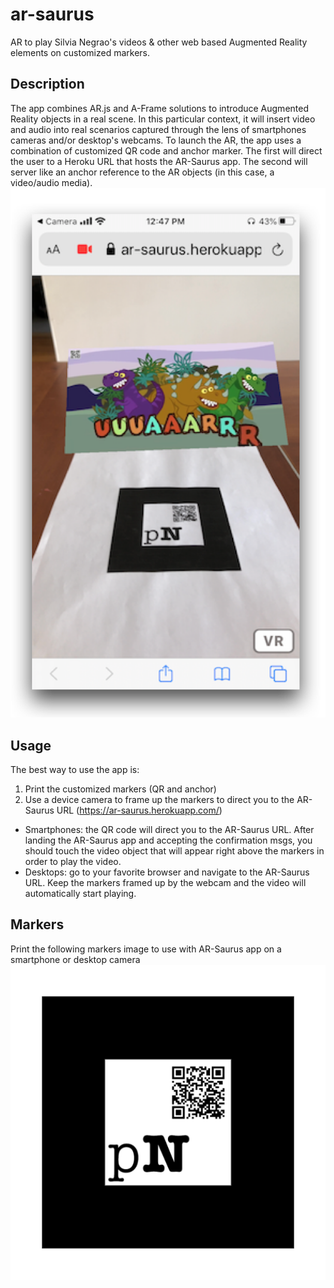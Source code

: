 # ar-saurus
AR to play Silvia Negrao's videos &amp; other web based Augmented Reality elements on customized markers.
## Description
The app combines AR.js and A-Frame solutions to introduce Augmented Reality objects in a real scene. In this particular context, it will insert video and audio into real scenarios captured through the lens of smartphones cameras and/or desktop's webcams.
To launch the AR, the app uses a combination of customized QR code and anchor marker. The first will direct the user to a Heroku URL that hosts the AR-Saurus app. The second will server like an anchor reference to the AR objects (in this case, a video/audio media).
![AR-Saurus Demo](https://github.com/paulonegrao/ar-saurus/blob/master/images/ar-saurus-demo.png?raw=true
)
## Usage
The best way to use the app is:
1. Print the customized markers (QR and anchor)
1. Use a device camera to frame up the markers to direct you to the AR-Saurus URL (https://ar-saurus.herokuapp.com/)
* Smartphones: the QR code will direct you to the AR-Saurus URL. After landing the AR-Saurus app and accepting the confirmation msgs, you should touch the video object that will appear right above the markers in order to play the video.
* Desktops: go to your favorite browser and navigate to the AR-Saurus URL. Keep the markers framed up by the webcam and the video will automatically start playing.
## Markers
Print the following markers image to use with AR-Saurus app on a smartphone or desktop camera
![AR-Saurus](https://github.com/paulonegrao/ar-saurus/blob/master/images/pattern-pn-marker-qr-saurus.png?raw=true
)


